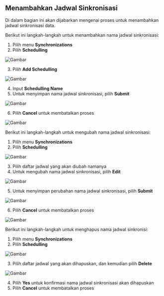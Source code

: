 ## **Menambahkan Jadwal Sinkronisasi**

Di dalam bagian ini akan dijabarkan mengenai proses untuk menambahkan jadwal sinkronisasi data.

Berikut ini langkah-langkah untuk menambahkan nama jadwal sinkronisasi:

1. Pilih menu **Synchronizations**
2. Pilih **Schedulling**

![Gambar](_screenshot/.png/?sanitize=true)

3. Pilih **Add Schedulling**

![Gambar](_screenshot/.png/?sanitize=true)

4. Input **Schedulling Name**
5. Untuk menyimpan nama jadwal sinkronisasi, pilih **Submit**

![Gambar](_screenshot/.png/?sanitize=true)

6. Pilih **Cancel** untuk membatalkan proses

![Gambar](_screenshot/.png/?sanitize=true)

Berikut ini langkah-langkah untuk mengubah nama jadwal sinkronisasi:

1. Pilih menu **Synchronizations**
2. Pilih **Schedulling**

![Gambar](_screenshot/.png/?sanitize=true)

3. Pilih daftar jadwal yang akan diubah namanya
4. Untuk mengubah nama jadwal sinkronisasi, pilih **Edit**

![Gambar](_screenshot/.png/?sanitize=true)

5. Untuk menyimpan perubahan nama jadwal sinkronisasi, pilih **Submit**

![Gambar](_screenshot/.png/?sanitize=true)

6. Pilih **Cancel** untuk membatalkan proses

![Gambar](_screenshot/.png/?sanitize=true)

Berikut ini langkah-langkah untuk menghapus nama jadwal sinkronisi:

1. Pilih menu **Synchronizations**
2. Pilih **Schedulling**

![Gambar](_screenshot/.png/?sanitize=true)

3. Pilih daftar jadwal yang akan dihapuskan, dan kemudian pilih **Delete**

![Gambar](_screenshot/.png/?sanitize=true)

4. Pilih **Yes** untuk konfirmasi nama jadwal sinkronisasi akan dihapuskan
5. Pilih **Cancel** untuk membatalkan proses